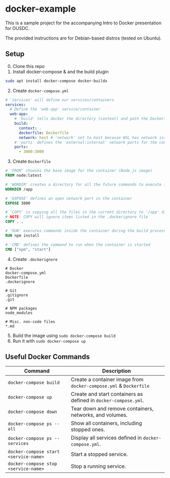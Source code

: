 # docker-example

This is a sample project for the accompanying Intro to Docker presentation for OUSDC.

The provided instructions are for Debian-based distros (tested on Ubuntu).

## Setup
0. Clone this repo
1. Install docker-compose & and the build plugin
```bash
sudo apt install docker-compose docker-buildx
```
2. Create `docker-compose.yml`
```yml
# 'services' will define our services/containers
services:
  # Define the 'web-app' service/container
  web-app:
    # 'build' tells docker the directory (context) and path the Dockerfile (dockerfile)
    build:
      context: .
      dockerfile: Dockerfile
      network: host # 'network' set to host because WSL has network issues otherwise
    # 'ports' defines the 'external:internal' network ports for the container
    ports:
      - 3000:3000
```
3. Create `Dockerfile`
```Dockerfile
# 'FROM' chooses the base image for the container (Node.js image)
FROM node:latest

# 'WORDIR' creates a directory for all the future commands to execute from
WORKDIR /app

# 'EXPOSE' defines an open network port in the container
EXPOSE 3000

# 'COPY' is copying all the files in the current directory to '/app' directory
# NOTE: COPY will ignore items listed in the .dockerignore file
COPY . .

# 'RUN' executes commands inside the container during the build process
RUN npm install

# 'CMD' defines the command to run when the container is started
CMD ["npm", "start"]
```
4. Create `.dockerignore`
```plaintext
# Docker
docker-compose.yml
Dockerfile
.dockerignore

# Git
.gitignore
.git

# NPM packages
node_modules

# Misc. non-code files
*.md
```
5. Build the image using `sudo docker-compose build`
6. Run it with `sudo docker-compose up`

## Useful Docker Commands
| Command                               | Description                                                       |
|---------------------------------------|-------------------------------------------------------------------|
| `docker-compose build`                | Create a container image from `docker-compose.yml` & `Dockerfile` |
| `docker-compose up`                   | Create and start containers as defined in `docker-compose.yml`.   |
| `docker-compose down`                 | Tear down and remove containers, networks, and volumes.           |
| `docker-compose ps --all`             | Show all containers, including stopped ones.                      |
| `docker-compose ps --services`        | Display all services defined in `docker-compose.yml`.             |
| `docker-compose start <service-name>` | Start a stopped service.                                          |
| `docker-compose stop <service-name>`  | Stop a running service.                                           |
